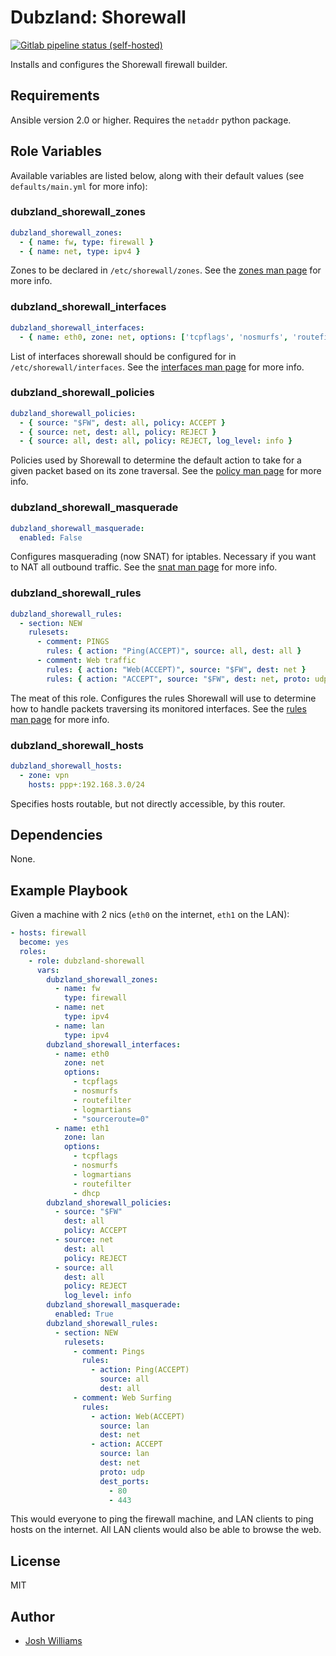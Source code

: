 # Dubzland: Shorewall
[![Gitlab pipeline status (self-hosted)](https://img.shields.io/gitlab/pipeline/jdubz/dubzland-shorewall?gitlab_url=https%3A%2F%2Fgit.dubzland.net)](https://git.dubzland.net/jdubz/dubzland-shorewall/pipelines)

Installs and configures the Shorewall firewall builder.

## Requirements

Ansible version 2.0 or higher.  Requires the `netaddr` python package.

## Role Variables

Available variables are listed below, along with their default values (see
    `defaults/main.yml` for more info):


### dubzland_shorewall_zones

```yaml
dubzland_shorewall_zones:
  - { name: fw, type: firewall }
  - { name: net, type: ipv4 }
```

Zones to be declared in `/etc/shorewall/zones`.  See the [zones man
page](http://www.shorewall.net/manpages/shorewall-zones.html) for more info.


### dubzland_shorewall_interfaces

```yaml
dubzland_shorewall_interfaces:
  - { name: eth0, zone: net, options: ['tcpflags', 'nosmurfs', 'routefilter', 'logmartians', 'sourceroute=0'] }
```

List of interfaces shorewall should be configured for in
`/etc/shorewall/interfaces`.  See the [interfaces man
page](http://www.shorewall.net/manpages/shorewall-interfaces.html) for more
info.

### dubzland_shorewall_policies

```yaml
dubzland_shorewall_policies:
  - { source: "$FW", dest: all, policy: ACCEPT }
  - { source: net, dest: all, policy: REJECT }
  - { source: all, dest: all, policy: REJECT, log_level: info }
```

Policies used by Shorewall to determine the default action to take for a given packet based on its zone traversal.  See the [policy man page](http://www.shorewall.net/manpages/shorewall-policy.html) for more info.


### dubzland_shorewall_masquerade

```yaml
dubzland_shorewall_masquerade:
  enabled: False
```

Configures masquerading (now SNAT) for iptables.  Necessary if you want to NAT all outbound traffic.  See the [snat man page](http://www.shorewall.net/manpages/shorewall-snat.html) for more info.

### dubzland_shorewall_rules

```yaml
dubzland_shorewall_rules:
  - section: NEW
    rulesets:
      - comment: PINGS
        rules: { action: "Ping(ACCEPT)", source: all, dest: all }
      - comment: Web traffic
        rules: { action: "Web(ACCEPT)", source: "$FW", dest: net }
        rules: { action: "ACCEPT", source: "$FW", dest: net, proto: udp, test_ports: [80, 443] }
```

The meat of this role.  Configures the rules Shorewall will use to determine how to handle packets traversing its monitored interfaces.  See the [rules man page](http://www.shorewall.net/manpages/shorewall-rules.html) for more info.

### dubzland_shorewall_hosts

```yaml
dubzland_shorewall_hosts:
  - zone: vpn
    hosts: ppp+:192.168.3.0/24
```

Specifies hosts routable, but not directly accessible, by this router.

## Dependencies

None.

## Example Playbook

Given a machine with 2 nics (`eth0` on the internet, `eth1` on the LAN):

```yaml
- hosts: firewall
  become: yes
  roles:
    - role: dubzland-shorewall
      vars:
        dubzland_shorewall_zones:
          - name: fw
            type: firewall
          - name: net
            type: ipv4
          - name: lan
            type: ipv4
        dubzland_shorewall_interfaces:
          - name: eth0
            zone: net
            options:
              - tcpflags
              - nosmurfs
              - routefilter
              - logmartians
              - "sourceroute=0"
          - name: eth1
            zone: lan
            options:
              - tcpflags
              - nosmurfs
              - logmartians
              - routefilter
              - dhcp
        dubzland_shorewall_policies:
          - source: "$FW"
            dest: all
            policy: ACCEPT
          - source: net
            dest: all
            policy: REJECT
          - source: all
            dest: all
            policy: REJECT
            log_level: info
        dubzland_shorewall_masquerade:
          enabled: True
        dubzland_shorewall_rules:
          - section: NEW
            rulesets:
              - comment: Pings
                rules:
                  - action: Ping(ACCEPT)
                    source: all
                    dest: all
              - comment: Web Surfing
                rules:
                  - action: Web(ACCEPT)
                    source: lan
                    dest: net
                  - action: ACCEPT
                    source: lan
                    dest: net
                    proto: udp
                    dest_ports:
                      - 80
                      - 443
```

This would everyone to ping the firewall machine, and LAN clients to ping hosts
on the internet.  All LAN clients would also be able to browse the web.

## License

MIT

## Author

* [Josh Williams](https://codingprime.com)

